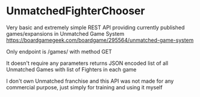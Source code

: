 # UnmatchedFighterChooser

Very basic and extremely simple REST API providing currently published games/expansions in Unmatched Game System 
https://boardgamegeek.com/boardgame/295564/unmatched-game-system

Only endpoint is /games/ with method GET

It doesn't require any parameters returns JSON encoded list of all Unmatched Games with list of Fighters in each game

I don't own Unmatched franchise and this API was not made for any commercial purpose, just simply for training and using it myself

